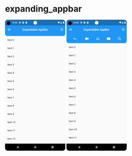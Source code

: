 # expanding_appbar

<img src="images/Screenshot_20221206_224004.png" alt="Image screen" width="200"/>
<img src="images/Screenshot_20221206_224016.png" alt="Image screen" width="200"/>